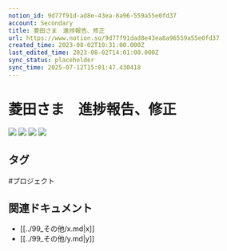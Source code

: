 ```yaml
---
notion_id: 9d77f91d-ad8e-43ea-8a96-559a55e0fd37
account: Secondary
title: 菱田さま　進捗報告、修正
url: https://www.notion.so/9d77f91dad8e43ea8a96559a55e0fd37
created_time: 2023-08-02T10:31:00.000Z
last_edited_time: 2023-08-02T14:01:00.000Z
sync_status: placeholder
sync_time: 2025-07-12T15:01:47.430418
---
```

# 菱田さま　進捗報告、修正

![](https://prod-files-secure.s3.us-west-2.amazonaws.com/d58fe38c-a9d4-4466-aed9-85604b7b2c6d/557b20a8-7811-4323-b8e7-57cc7177dcd2/%E3%82%B9%E3%82%AF%E3%83%AA%E3%83%BC%E3%83%B3%E3%82%B7%E3%83%A7%E3%83%83%E3%83%88_2023-08-02_19.31.02.png?X-Amz-Algorithm=AWS4-HMAC-SHA256&X-Amz-Content-Sha256=UNSIGNED-PAYLOAD&X-Amz-Credential=ASIAZI2LB466SAV2BKHM%2F20250719%2Fus-west-2%2Fs3%2Faws4_request&X-Amz-Date=20250719T065915Z&X-Amz-Expires=3600&X-Amz-Security-Token=IQoJb3JpZ2luX2VjEIX%2F%2F%2F%2F%2F%2F%2F%2F%2F%2FwEaCXVzLXdlc3QtMiJHMEUCIBIMZeRaY7Yqcm7b3TEXPZINOlbrtSZYvqrbUx1UYX3pAiEA9hUjlrjtawsH0LYsrxBQBoVSQCR8EP8JfYdqhX%2Fsy1wqiAQInv%2F%2F%2F%2F%2F%2F%2F%2F%2F%2FARAAGgw2Mzc0MjMxODM4MDUiDDitqDks%2BVuAxAcCfCrcA0e%2B%2Bhbii4YAjiVLz1Gxgfbf3bhdeesuxFHA6f%2BMoeV2yLWsuqkQ%2F6bwPOEVtKFSpH4vPgy2WKPY6D7MS04vxEOJ6b7xTIFe1QEQTpv4YG9u6nBglKvoT0wC9TlPfbiOjDrkGEVr6oNrGFgZ8%2BMXnsLC1lqxS80IJVDwfaVNTk5BH8X4toYTsS%2FyJrSmEWaUVGjmo1nzFRj94wko%2BkWOKCpCJQZH7jhu4cvWVSYrFXTku%2F8rSG1Y7E8iiDgoR8DQvgebXeoe7x3SNxA9isKjK0K5Gmi%2BwcoEzfzoP4Eh2rMIt0JA%2FfIJH7nHhpK0gLkm4W0M%2B3Y%2F5ukED08w%2Bq4eS%2BCvnr5ZTx44hYE3jrUvu%2F4hVLeBByEtYuhudgiGJeLNG5%2BJ4Ga0InNvwDitESG2btVKMvn3KvU3OM2yV%2F6iRDcO9hXpXIdSPE2V%2Bb5J%2FZn9GAN1QtOnAFLPV2%2FOBpFkx0471vdNBBpmbdnkanW6nvzOadPsFyM%2FeeDss5L7Bm7WebSS42qPbXL8s4%2BqGYdGZE7RT3BdS2LFlcgPHRX6xGMd51qVyWTYUbHVq4ggyjbhVBfrPkYWFHySNGSALobiqmBhgjYsMCHFAn%2FEyf7WZTg3daOFFTDrj4KmlfLpMLTF7MMGOqUBYI3HlNfwyBCetSkSHhFRbQMb9Qz1knyIMKDrV55vqt%2Bb1%2BKpwLWXhMM1N3Ac9nrTG2vKi3B1%2F88JBTYJ%2F70mhlCcY85Ypu8K%2BNMtF4zZZbMd3uSpDbmT0a9OTTQ7ANY11aLX6b9h7m3nIMafD%2FnZ%2F49Xl4T%2F450VljEbvqeLHrh2za8IvBgHvviF%2FohoDOyViVIPG%2Fe6THqpT%2FIjZ3hVOWu7EIv5&X-Amz-Signature=ebaf9de68eb5ed223708312378e4b1710a8c8b0a3dc616ae0f2dfd47f9b276b6&X-Amz-SignedHeaders=host&x-amz-checksum-mode=ENABLED&x-id=GetObject)
![](https://prod-files-secure.s3.us-west-2.amazonaws.com/d58fe38c-a9d4-4466-aed9-85604b7b2c6d/c7dbcf9d-7c2b-43d6-891b-b8bac32704fb/%E3%82%B9%E3%82%AF%E3%83%AA%E3%83%BC%E3%83%B3%E3%82%B7%E3%83%A7%E3%83%83%E3%83%88_2023-08-02_19.31.16.png?X-Amz-Algorithm=AWS4-HMAC-SHA256&X-Amz-Content-Sha256=UNSIGNED-PAYLOAD&X-Amz-Credential=ASIAZI2LB466SAV2BKHM%2F20250719%2Fus-west-2%2Fs3%2Faws4_request&X-Amz-Date=20250719T065915Z&X-Amz-Expires=3600&X-Amz-Security-Token=IQoJb3JpZ2luX2VjEIX%2F%2F%2F%2F%2F%2F%2F%2F%2F%2FwEaCXVzLXdlc3QtMiJHMEUCIBIMZeRaY7Yqcm7b3TEXPZINOlbrtSZYvqrbUx1UYX3pAiEA9hUjlrjtawsH0LYsrxBQBoVSQCR8EP8JfYdqhX%2Fsy1wqiAQInv%2F%2F%2F%2F%2F%2F%2F%2F%2F%2FARAAGgw2Mzc0MjMxODM4MDUiDDitqDks%2BVuAxAcCfCrcA0e%2B%2Bhbii4YAjiVLz1Gxgfbf3bhdeesuxFHA6f%2BMoeV2yLWsuqkQ%2F6bwPOEVtKFSpH4vPgy2WKPY6D7MS04vxEOJ6b7xTIFe1QEQTpv4YG9u6nBglKvoT0wC9TlPfbiOjDrkGEVr6oNrGFgZ8%2BMXnsLC1lqxS80IJVDwfaVNTk5BH8X4toYTsS%2FyJrSmEWaUVGjmo1nzFRj94wko%2BkWOKCpCJQZH7jhu4cvWVSYrFXTku%2F8rSG1Y7E8iiDgoR8DQvgebXeoe7x3SNxA9isKjK0K5Gmi%2BwcoEzfzoP4Eh2rMIt0JA%2FfIJH7nHhpK0gLkm4W0M%2B3Y%2F5ukED08w%2Bq4eS%2BCvnr5ZTx44hYE3jrUvu%2F4hVLeBByEtYuhudgiGJeLNG5%2BJ4Ga0InNvwDitESG2btVKMvn3KvU3OM2yV%2F6iRDcO9hXpXIdSPE2V%2Bb5J%2FZn9GAN1QtOnAFLPV2%2FOBpFkx0471vdNBBpmbdnkanW6nvzOadPsFyM%2FeeDss5L7Bm7WebSS42qPbXL8s4%2BqGYdGZE7RT3BdS2LFlcgPHRX6xGMd51qVyWTYUbHVq4ggyjbhVBfrPkYWFHySNGSALobiqmBhgjYsMCHFAn%2FEyf7WZTg3daOFFTDrj4KmlfLpMLTF7MMGOqUBYI3HlNfwyBCetSkSHhFRbQMb9Qz1knyIMKDrV55vqt%2Bb1%2BKpwLWXhMM1N3Ac9nrTG2vKi3B1%2F88JBTYJ%2F70mhlCcY85Ypu8K%2BNMtF4zZZbMd3uSpDbmT0a9OTTQ7ANY11aLX6b9h7m3nIMafD%2FnZ%2F49Xl4T%2F450VljEbvqeLHrh2za8IvBgHvviF%2FohoDOyViVIPG%2Fe6THqpT%2FIjZ3hVOWu7EIv5&X-Amz-Signature=bba08156580f69927df554962e4cdead28883865b472874e63895b6314ac28f1&X-Amz-SignedHeaders=host&x-amz-checksum-mode=ENABLED&x-id=GetObject)
![](https://prod-files-secure.s3.us-west-2.amazonaws.com/d58fe38c-a9d4-4466-aed9-85604b7b2c6d/a3e93ce0-3f86-4e0e-9f58-95c9a4b419f3/%E3%82%B9%E3%82%AF%E3%83%AA%E3%83%BC%E3%83%B3%E3%82%B7%E3%83%A7%E3%83%83%E3%83%88_2023-08-02_19.32.05.png?X-Amz-Algorithm=AWS4-HMAC-SHA256&X-Amz-Content-Sha256=UNSIGNED-PAYLOAD&X-Amz-Credential=ASIAZI2LB466SAV2BKHM%2F20250719%2Fus-west-2%2Fs3%2Faws4_request&X-Amz-Date=20250719T065915Z&X-Amz-Expires=3600&X-Amz-Security-Token=IQoJb3JpZ2luX2VjEIX%2F%2F%2F%2F%2F%2F%2F%2F%2F%2FwEaCXVzLXdlc3QtMiJHMEUCIBIMZeRaY7Yqcm7b3TEXPZINOlbrtSZYvqrbUx1UYX3pAiEA9hUjlrjtawsH0LYsrxBQBoVSQCR8EP8JfYdqhX%2Fsy1wqiAQInv%2F%2F%2F%2F%2F%2F%2F%2F%2F%2FARAAGgw2Mzc0MjMxODM4MDUiDDitqDks%2BVuAxAcCfCrcA0e%2B%2Bhbii4YAjiVLz1Gxgfbf3bhdeesuxFHA6f%2BMoeV2yLWsuqkQ%2F6bwPOEVtKFSpH4vPgy2WKPY6D7MS04vxEOJ6b7xTIFe1QEQTpv4YG9u6nBglKvoT0wC9TlPfbiOjDrkGEVr6oNrGFgZ8%2BMXnsLC1lqxS80IJVDwfaVNTk5BH8X4toYTsS%2FyJrSmEWaUVGjmo1nzFRj94wko%2BkWOKCpCJQZH7jhu4cvWVSYrFXTku%2F8rSG1Y7E8iiDgoR8DQvgebXeoe7x3SNxA9isKjK0K5Gmi%2BwcoEzfzoP4Eh2rMIt0JA%2FfIJH7nHhpK0gLkm4W0M%2B3Y%2F5ukED08w%2Bq4eS%2BCvnr5ZTx44hYE3jrUvu%2F4hVLeBByEtYuhudgiGJeLNG5%2BJ4Ga0InNvwDitESG2btVKMvn3KvU3OM2yV%2F6iRDcO9hXpXIdSPE2V%2Bb5J%2FZn9GAN1QtOnAFLPV2%2FOBpFkx0471vdNBBpmbdnkanW6nvzOadPsFyM%2FeeDss5L7Bm7WebSS42qPbXL8s4%2BqGYdGZE7RT3BdS2LFlcgPHRX6xGMd51qVyWTYUbHVq4ggyjbhVBfrPkYWFHySNGSALobiqmBhgjYsMCHFAn%2FEyf7WZTg3daOFFTDrj4KmlfLpMLTF7MMGOqUBYI3HlNfwyBCetSkSHhFRbQMb9Qz1knyIMKDrV55vqt%2Bb1%2BKpwLWXhMM1N3Ac9nrTG2vKi3B1%2F88JBTYJ%2F70mhlCcY85Ypu8K%2BNMtF4zZZbMd3uSpDbmT0a9OTTQ7ANY11aLX6b9h7m3nIMafD%2FnZ%2F49Xl4T%2F450VljEbvqeLHrh2za8IvBgHvviF%2FohoDOyViVIPG%2Fe6THqpT%2FIjZ3hVOWu7EIv5&X-Amz-Signature=1cf055f374aaa97c7ae101c94949195f20deee365beb6bc947be7ef4f18b7d66&X-Amz-SignedHeaders=host&x-amz-checksum-mode=ENABLED&x-id=GetObject)
![](https://prod-files-secure.s3.us-west-2.amazonaws.com/d58fe38c-a9d4-4466-aed9-85604b7b2c6d/dd8f03e1-9ff2-4221-8805-7b1ce45f9656/%E3%82%B9%E3%82%AF%E3%83%AA%E3%83%BC%E3%83%B3%E3%82%B7%E3%83%A7%E3%83%83%E3%83%88_2023-08-02_19.32.21.png?X-Amz-Algorithm=AWS4-HMAC-SHA256&X-Amz-Content-Sha256=UNSIGNED-PAYLOAD&X-Amz-Credential=ASIAZI2LB466SAV2BKHM%2F20250719%2Fus-west-2%2Fs3%2Faws4_request&X-Amz-Date=20250719T065915Z&X-Amz-Expires=3600&X-Amz-Security-Token=IQoJb3JpZ2luX2VjEIX%2F%2F%2F%2F%2F%2F%2F%2F%2F%2FwEaCXVzLXdlc3QtMiJHMEUCIBIMZeRaY7Yqcm7b3TEXPZINOlbrtSZYvqrbUx1UYX3pAiEA9hUjlrjtawsH0LYsrxBQBoVSQCR8EP8JfYdqhX%2Fsy1wqiAQInv%2F%2F%2F%2F%2F%2F%2F%2F%2F%2FARAAGgw2Mzc0MjMxODM4MDUiDDitqDks%2BVuAxAcCfCrcA0e%2B%2Bhbii4YAjiVLz1Gxgfbf3bhdeesuxFHA6f%2BMoeV2yLWsuqkQ%2F6bwPOEVtKFSpH4vPgy2WKPY6D7MS04vxEOJ6b7xTIFe1QEQTpv4YG9u6nBglKvoT0wC9TlPfbiOjDrkGEVr6oNrGFgZ8%2BMXnsLC1lqxS80IJVDwfaVNTk5BH8X4toYTsS%2FyJrSmEWaUVGjmo1nzFRj94wko%2BkWOKCpCJQZH7jhu4cvWVSYrFXTku%2F8rSG1Y7E8iiDgoR8DQvgebXeoe7x3SNxA9isKjK0K5Gmi%2BwcoEzfzoP4Eh2rMIt0JA%2FfIJH7nHhpK0gLkm4W0M%2B3Y%2F5ukED08w%2Bq4eS%2BCvnr5ZTx44hYE3jrUvu%2F4hVLeBByEtYuhudgiGJeLNG5%2BJ4Ga0InNvwDitESG2btVKMvn3KvU3OM2yV%2F6iRDcO9hXpXIdSPE2V%2Bb5J%2FZn9GAN1QtOnAFLPV2%2FOBpFkx0471vdNBBpmbdnkanW6nvzOadPsFyM%2FeeDss5L7Bm7WebSS42qPbXL8s4%2BqGYdGZE7RT3BdS2LFlcgPHRX6xGMd51qVyWTYUbHVq4ggyjbhVBfrPkYWFHySNGSALobiqmBhgjYsMCHFAn%2FEyf7WZTg3daOFFTDrj4KmlfLpMLTF7MMGOqUBYI3HlNfwyBCetSkSHhFRbQMb9Qz1knyIMKDrV55vqt%2Bb1%2BKpwLWXhMM1N3Ac9nrTG2vKi3B1%2F88JBTYJ%2F70mhlCcY85Ypu8K%2BNMtF4zZZbMd3uSpDbmT0a9OTTQ7ANY11aLX6b9h7m3nIMafD%2FnZ%2F49Xl4T%2F450VljEbvqeLHrh2za8IvBgHvviF%2FohoDOyViVIPG%2Fe6THqpT%2FIjZ3hVOWu7EIv5&X-Amz-Signature=37429f7099bb7b492ebf9d59c4624473587ea591f45692494772088adfe3d940&X-Amz-SignedHeaders=host&x-amz-checksum-mode=ENABLED&x-id=GetObject)

## タグ

#プロジェクト 

## 関連ドキュメント

- [[../99_その他/x.md|x]]
- [[../99_その他/y.md|y]]

